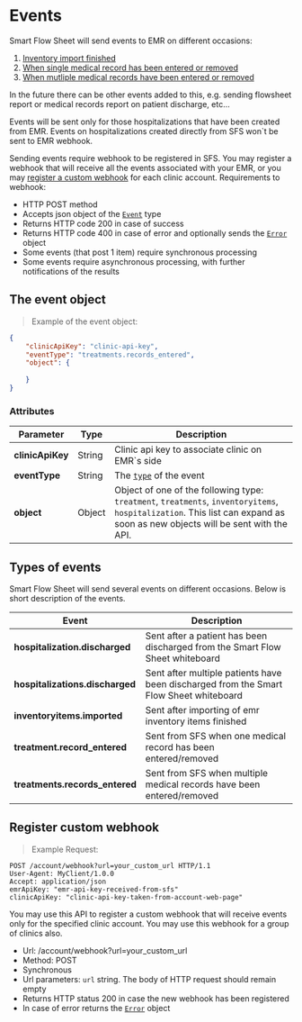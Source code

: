# Events

Smart Flow Sheet will send events to EMR on different occasions:

1. [Inventory import finished](#recieving-the-status-of-import-operation)
2. [When single medical record has been entered or removed](#retreive-single-medical-record)
3. [When mutliple medical records have been entered or removed](#retreive-multiple-medical-records)

In the future there can be other events added to this, e.g. sending flowsheet report or medical records report on patient discharge, etc…

Events will be sent only for those hospitalizations that have been created from EMR. Events on hospitalizations created directly from SFS won`t be sent to EMR webhook. 

Sending events require webhook to be registered in SFS. You may register a webhook that will receive all the events associated with your EMR, or you may [register a custom webhook](#register-custom-webhook) for each clinic account. Requirements to webhook:

* HTTP POST method
* Accepts json object of the [`Event`](the-event-object) type
* Returns HTTP code 200 in case of success
* Returns HTTP code 400 in case of error and optionally sends the [`Error`](#the-event-object) object
* Some events (that post 1 item) require synchronous processing
* Some events require asynchronous processing, with further notifications of the results

## The event object

> Example of the event object:

```json
{
    "clinicApiKey": "clinic-api-key",
    "eventType": "treatments.records_entered",
    "object": {
	    
	}
}
```

### Attributes

Parameter | Type | Description
---------- | ------- | -------
**clinicApiKey** | String | Clinic api key to associate clinic on EMR`s side
**eventType** | String | The [`type`](#types-of-events) of the event
**object** | Object | Object of one of the following type: `treatment`, `treatments`, `inventoryitems`, `hospitalization`. This list can expand as soon as new objects will be sent with the API.


## Types of events

Smart Flow Sheet will send several events on different occasions. Below is short description of the events.

Event | Description
---------- | -------
**hospitalization.discharged** | Sent after a patient has been discharged from the Smart Flow Sheet whiteboard
**hospitalizations.discharged** | Sent after multiple patients have been discharged from the Smart Flow Sheet whiteboard
**inventoryitems.imported** | Sent after importing of emr inventory items finished
**treatment.record_entered** | Sent from SFS when one medical record has been entered/removed
**treatments.records_entered** | Sent from SFS when multiple medical records have been entered/removed


## Register custom webhook

> Example Request:

```http
POST /account/webhook?url=your_custom_url HTTP/1.1
User-Agent: MyClient/1.0.0
Accept: application/json
emrApiKey: "emr-api-key-received-from-sfs"
clinicApiKey: "clinic-api-key-taken-from-account-web-page"
```

You may use this API to register a custom webhook that will receive events only for the specified clinic account. You may use this webhook for a group of clinics also. 

* Url: /account/webhook?url=your_custom_url
* Method: POST
* Synchronous
* Url parameters: `url` string. The body of HTTP request should remain empty
* Returns HTTP status 200 in case the new webhook has been registered
* In case of error returns the [`Error`](#the-error-object) object